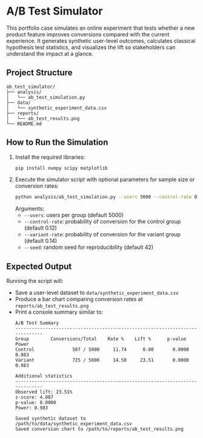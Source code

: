 # A/B Test Simulator

This portfolio case simulates an online experiment that tests whether a new product feature improves conversions compared with the current experience. It generates synthetic user-level outcomes, calculates classical hypothesis test statistics, and visualizes the lift so stakeholders can understand the impact at a glance.

## Project Structure

```
ab_test_simulator/
├── analysis/
│   └── ab_test_simulation.py
├── data/
│   └── synthetic_experiment_data.csv
├── reports/
│   └── ab_test_results.png
└── README.md
```

## How to Run the Simulation

1. Install the required libraries:
   ```bash
   pip install numpy scipy matplotlib
   ```
2. Execute the simulator script with optional parameters for sample size or conversion rates:
   ```bash
   python analysis/ab_test_simulation.py --users 5000 --control-rate 0.12 --variant-rate 0.14 --seed 42
   ```
   Arguments:
   - `--users`: users per group (default 5000)
   - `--control-rate`: probability of conversion for the control group (default 0.12)
   - `--variant-rate`: probability of conversion for the variant group (default 0.14)
   - `--seed`: random seed for reproducibility (default 42)

## Expected Output

Running the script will:
- Save a user-level dataset to `data/synthetic_experiment_data.csv`
- Produce a bar chart comparing conversion rates at `reports/ab_test_results.png`
- Print a console summary similar to:
  ```
  A/B Test Summary
  -----------------------------------------------------------------------------
  Group        Conversions/Total    Rate %    Lift %      p-value     Power
  Control              587 / 5000     11.74      0.00       0.0000     0.983
  Variant              725 / 5000     14.50     23.51       0.0000     0.983

  Additional statistics
  -----------------------------------------------------------------------------
  Observed lift: 23.51%
  z-score: 4.087
  p-value: 0.0000
  Power: 0.983

  Saved synthetic dataset to /path/to/data/synthetic_experiment_data.csv
  Saved conversion chart to /path/to/reports/ab_test_results.png
  ```
